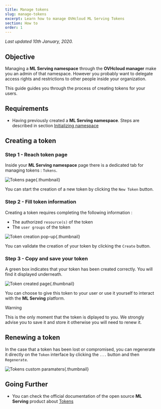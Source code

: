 ```yaml
---
title: Manage tokens
slug: manage-tokens
excerpt: Learn how to manage OVHcloud ML Serving Tokens
section: How to
order: 1
---
```

*Last updated 10th January, 2020.*

## Objective

Managing a **ML Serving namespace** through the **OVHcloud manager** make you an admin of that namespace. However you probably want to delegate access rights and restrictions to other people inside your organization.

This guide guides you through the process of creating tokens for your users.

## Requirements

-   Having previously created a **ML Serving namespace**. Steps are described in section [Initializing namespace](../initialize-namespace)

## Creating a token

### Step 1 - Reach token page

Inside your **ML Serving namespace** page there is a dedicated tab for managing tokens : `Tokens`.

![Tokens page](images/00_token_page.png){.thumbnail}

You can start the creation of a new token by clicking the `New Token` button.

### Step 2 - Fill token information

Creating a token requires completing the following information :

-   The authorized `resource(s)` of the token
-   The `user groups` of the token

![Token creation pop-up](images/01_create_token.png){.thumbnail}

You can validate the creation of your token by clicking the `Create` button.

### Step 3 - Copy and save your token

A green box indicates that your token has been created correctly. You will find it displayed underneath.

![Token created page](images/02_token_created.png){.thumbnail}

You can choose to give this token to your user or use it yourself to interact with the **ML Serving** platform.

> [!warning]
>
> This is the only moment that the token is diplayed to you. We strongly advise you to save it and store it otherwise you will need to renew it.

## Renewing a token

In the case that a token has been lost or compromised, you can regenerate it directly on the `Token` interface by clicking the `...` button and then `Regenerate`.

![Tokens custom paramaters](images/03_regenerate_token.png){.thumbnail}

## Going Further

-   You can check the official documentation of the open source **ML Serving** product about [Tokens](../tokens)
